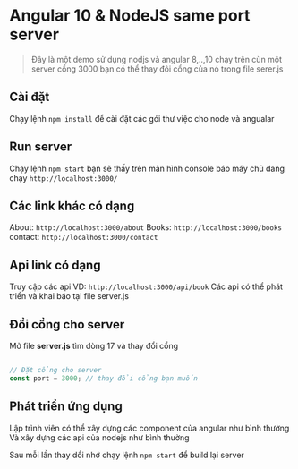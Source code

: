 # Angular 10 & NodeJS same port server
> Đây là một demo sử dụng nodjs và angular 8,..,10 chạy trên cùn một server cổng 3000
> bạn có thể thay đôi cổng của nó trong file serer.js
## Cài đặt
Chạy lệnh `npm install` để cài đặt các gói thư việc cho node và angualar
## Run server
Chạy lệnh `npm start` bạn sẽ thấy trên màn hình console báo máy chủ đang chạy `http://localhost:3000/`
## Các link khác có dạng
About: `http://localhost:3000/about`
Books: `http://localhost:3000/books`
contact: `http://localhost:3000/contact`

## Api link có dạng
Truy cập các api VD: `http://localhost:3000/api/book`
Các api có thể phát triển và khai báo tại file server.js
## Đổi cổng cho server
Mở file **server.js** tìm dòng 17 và thay đổi cổng
```js

// Đặt cổng cho server
const port = 3000; // thay đổi cổng bạn muốn

```
## Phát triển ứng dụng
Lập trình viên có thể xây dựng các component của angular như bình thường
Và xây dựng các api của nodejs như bình thường

Sau mỗi lần thay dổi nhớ chạy lệnh `npm start` để build lại server